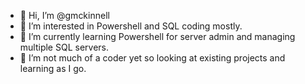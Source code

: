 - 👋 Hi, I’m @gmckinnell
- 👀 I’m interested in Powershell and SQL coding mostly. 
- 🌱 I’m currently learning Powershell for server admin and managing multiple SQL servers. 
- 💞️ I’m not much of a coder yet so looking at existing projects and learning as I go.


<!---
gmckinnell/gmckinnell is a ✨ special ✨ repository because its `README.md` (this file) appears on your GitHub profile.
You can click the Preview link to take a look at your changes.
--->
